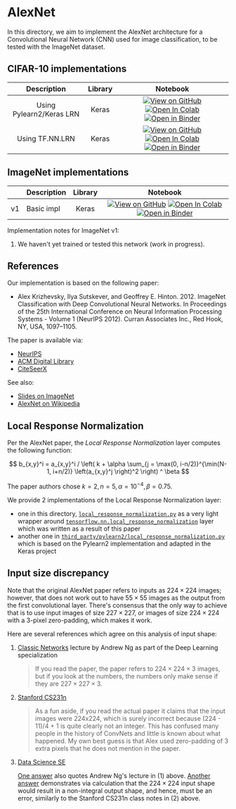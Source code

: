 # AlexNet

In this directory, we aim to implement the AlexNet architecture for a
Convolutional Neural Network (CNN) used for image classification, to be tested
with the ImageNet dataset.

## CIFAR-10 implementations

| Description | Library | Notebook |
|:-----------:|:-------:|:--------:|
| Using Pylearn2/Keras LRN | Keras | [![View on GitHub][github-badge]][github-cifar10-pylearn2-lrn] [![Open In Colab][colab-badge]][colab-cifar10-pylearn2-lrn] [![Open in Binder][binder-badge]][binder-cifar10-pylearn2-lrn] |
| Using TF.NN.LRN | Keras | [![View on GitHub][github-badge]][github-cifar10-tf-nn-lrn] [![Open In Colab][colab-badge]][colab-cifar10-tf-nn-lrn] [![Open in Binder][binder-badge]][binder-cifar10-tf-nn-lrn] |

## ImageNet implementations

|      | Description    | Library | Notebook |
|:----:| -------------- |:-------:|:--------:|
|  v1  | Basic impl     |  Keras  | [![View on GitHub][github-badge]][github-basic] [![Open In Colab][colab-badge]][colab-basic] [![Open in Binder][binder-badge]][binder-basic] |

Implementation notes for ImageNet v1:

1. We haven't yet trained or tested this network (work in progress).

## References

Our implementation is based on the following paper:

* Alex Krizhevsky, Ilya Sutskever, and Geoffrey E. Hinton. 2012. ImageNet
  Classification with Deep Convolutional Neural Networks. In Proceedings of the
  25th International Conference on Neural Information Processing Systems -
  Volume 1 (NeurIPS 2012). Curran Associates Inc., Red Hook, NY, USA, 1097–1105.

The paper is available via:

* [NeurIPS][neurips-alexnet]
* [ACM Digital Library][acm-alexnet]
* [CiteSeerX][citeseer-alexnet]

See also:

* [Slides on ImageNet][imagenet-slides]
* [AlexNet on Wikipedia][alexnet-wiki]

## Local Response Normalization

Per the AlexNet paper, the _Local Response Normalization_ layer computes the
following function:

$$
b_{x,y}^i = a_{x,y}^i /
    \left(
        k + \alpha \sum_{j = \max(0, i-n/2)}^{\min(N-1, i+n/2)}
        \left(a_{x,y}^j \right)^2
    \right) ^ \beta
$$

The paper authors chose $k = 2, n = 5, \alpha = 10^{-4}, \beta = 0.75$.

We provide 2 implementations of the Local Response Normalization layer:

* one in this directory,
  [`local_response_normalization.py`](local_response_normaliation.py) as a very
  light wrapper around [`tensorflow.nn.local_response_normalization`][tf-nn-lrn]
  layer which was written as a result of this paper
* another one in
  [`third_party/pylearn2/local_response_normalization.py`](../third_party/pylearn2/local_response_normalization.py)
  which is based on the Pylearn2 implementation and adapted in the Keras project

## Input size discrepancy

Note that the original AlexNet paper refers to inputs as $224 \times 224$
images; however, that does not work out to have $55 \times 55$ images as the
output from the first convolutional layer. There's consensus that the only way
to achieve that is to use input images of size $227 \times 227$, or images of
size $224 \times 224$ with a 3-pixel zero-padding, which makes it work.

Here are several references which agree on this analysis of input shape:

1. [Classic Networks][classic-networks] lecture by Andrew Ng as part of the Deep
   Learning specialization

   > If you read the paper, the paper refers to $224 \times 224 \times 3$
   > images, but if you look at the numbers, the numbers only make sense if they
   > are $227 \times 227 \times 3$.

2. [Stanford CS231n][stanford-cs231n]

   > As a fun aside, if you read the actual paper it claims that the input
   > images were 224x224, which is surely incorrect because (224 - 11)/4 + 1 is
   > quite clearly not an integer. This has confused many people in the history
   > of ConvNets and little is known about what happened. My own best guess is
   > that Alex used zero-padding of 3 extra pixels that he does not mention in
   > the paper.

3. [Data Science SE][ds-se-q]

   [One answer][ds-se-a1] also quotes Andrew Ng's lecture in (1) above. [Another
   answer][ds-se-a2] demonstrates via calculation that the $224 \times 224$
   input shape would result in a non-integral output shape, and hence, must be
   an error, similarly to the Stanford CS231n class notes in (2) above.

[github-badge]: https://img.shields.io/badge/View-on%20GitHub-blue?logo=GitHub
[colab-badge]: https://colab.research.google.com/assets/colab-badge.svg
[binder-badge]: https://static.mybinder.org/badge_logo.svg

[github-cifar10-pylearn2-lrn]: AlexNet_for_CIFAR-10_with_Pylearn2_Keras_LRN.ipynb
[colab-cifar10-pylearn2-lrn]: https://colab.research.google.com/github/mbrukman/reimplementing-ml-papers/blob/main/alexnet/AlexNet_for_CIFAR-10_with_Pylearn2_Keras_LRN.ipynb
[binder-cifar10-pylearn2-lrn]: https://mybinder.org/v2/gh/mbrukman/reimplementing-ml-papers/main?filepath=alexnet/AlexNet_for_CIFAR-10_with_Pylearn2_Keras_LRN.ipynb

[github-cifar10-tf-nn-lrn]: AlexNet_for_CIFAR-10_in_Keras_with_tf_nn_LocalResponseNormalization.ipynb
[colab-cifar10-tf-nn-lrn]: https://colab.research.google.com/github/mbrukman/reimplementing-ml-papers/blob/main/alexnet/AlexNet_for_CIFAR-10_in_Keras_with_tf_nn_LocalResponseNormalization.ipynb
[binder-cifar10-tf-nn-lrn]: https://mybinder.org/v2/gh/mbrukman/reimplementing-ml-papers/main?filepath=alexnet/AlexNet_for_CIFAR-10_in_Keras_with_tf_nn_LocalResponseNormalization.ipynb

[github-basic]: Basic_AlexNet_in_Keras.ipynb
[colab-basic]: https://colab.research.google.com/github/mbrukman/reimplementing-ml-papers/blob/main/alexnet/Basic_AlexNet_in_Keras.ipynb
[binder-basic]: https://mybinder.org/v2/gh/mbrukman/reimplementing-ml-papers/main?filepath=alexnet/Basic_AlexNet_in_Keras.ipynb

[neurips-alexnet]: https://papers.nips.cc/paper/2012/hash/c399862d3b9d6b76c8436e924a68c45b-Abstract.html
[acm-alexnet]: https://dl.acm.org/doi/10.5555/2999134.2999257
[citeseer-alexnet]: http://citeseerx.ist.psu.edu/viewdoc/summary?doi=10.1.1.299.205

[imagenet-slides]: https://image-net.org/static_files/files/supervision.pdf
[alexnet-wiki]: https://en.wikipedia.org/wiki/AlexNet

[classic-networks]: https://youtu.be/dZVkygnKh1M?t=421
[stanford-cs231n]: https://cs231n.github.io/convolutional-networks/
[ds-se-q]: https://datascience.stackexchange.com/q/29245/14971
[ds-se-a1]: https://datascience.stackexchange.com/a/29247/14971
[ds-se-a2]: https://datascience.stackexchange.com/a/97005/14971

[tf-nn-lrn]: https://www.tensorflow.org/api_docs/python/tf/nn/local_response_normalization
